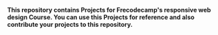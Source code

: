 **This repository contains Projects for Frecodecamp's responsive web design Course. You can use this Projects for reference and also contribute your projects to this repository.**
